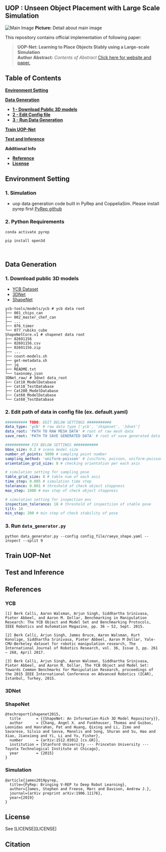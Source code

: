 ## UOP : Unseen Object Placement with Large Scale Simulation

![Main Image]()
**Picture:** Detail about main image

This repository contains official implementation of following paper:
> **UOP-Net: Learning to Place Objects Stably using a Large-scale Simulation**<br>
> **Author**
> **Abstract:** *Contents of Abstract*
> [Click here for website and paper.](https://sites.google.com/view/uop-net-iccv-submission/home)


## Table of Contents

[**Environment Setting**](#environment-setting)

[**Data Generation**](#data-generation)
  * [**1 - Download Public 3D models**](#1-download-public-3d-models)
  * [**2 - Edit Config file**](#2-edit-path-of-data-in-config-file-ex-defaultyaml)
  * [**3 - Run Data Generation**](#3-run-data_generatorpy)

[**Train UOP-Net**](#train-uop-net)

[**Test and Inference**](#test-and-inference)

**Additional Info**
  * [**Reference**](#references)
  * [**License**](#license)


## Environment Setting


### 1. Simulation

  * uop data generation code built in PyRep and CoppeliaSim. Please install pyrep first [PyRep github](https://github.com/stepjam/PyRep)

### 2. Python Requirements

```
conda activate pyrep

pip install open3d



```



## Data Generation

### 1. Download public 3D models
- [YCB Dataset](https://www.ycbbenchmarks.com/object-models/)
- [3DNet](https://strands.readthedocs.io/en/latest/datasets/three_d_net.html)
- [ShapeNet](https://shapenet.org/)
```shell
ycb-tools/models/ycb # ycb data root
├── 001_chips_can
├── 002_master_chef_can
├── ...
├── 076_timer
└── 077_rubiks_cube
ShapeNetCore.v1 # shapenet data root
├── 02691156
├── 02691156.csv
├── 02691156.zip
├── ...
├── count-models.sh
├── get-metadata.sh
├── jq
├── README.txt
└── taxonomy.json
3DNet_raw/ # 3dnet data_root
├── Cat10_ModelDatabase
├── Cat10_TestDatabase
├── Cat200_ModelDatabase
├── Cat60_ModelDatabase
└── Cat60_TestDatabase
```


### 2. Edit path of data in config file (ex. default.yaml)
```yaml
########## TODO: EDIT BELOW SETTINGS ###########
data_type: 'ycb' # raw data type ['ycb', 'shapenet', '3dnet']
data_root: 'PATH TO RAW MESH DATA' # root of raw mesh data
save_root: 'PATH TO SAVE GENERATED DATA' # root of save generated data

########### FIX BELOW SETTINGS ###########
bbox_size: 0.2 # scene model size
number_of_points: 5000 # sampling point number
sampling_method: 'uniform-poisson' # [uniform, poisson, uniform-poisson]
orientation_grid_size: 8 # checking orientation per each axis

# simulation setting for sampling pose
table_grid_size: 8 # table num of each axis 
time_step: 0.005 # simulation time step
tolerance: 0.001 # threshold of check object stoppness
max_step: 1000 # max step of check object stoppness

# simulation setting for inspection env
inspection_tolerance: 18 # threshold of inspectiion of stable pose
tilt: 10
min_step: 200 # min step of check stability of pose
```


### 3. Run `data_generator.py`
```shell
python data_generator.py --config config_file/raeyo_shape.yaml --inspect --split 9
```


## Train UOP-Net



## Test and Inference



## References


### YCB
```
[1] Berk Calli, Aaron Walsman, Arjun Singh, Siddhartha Srinivasa, Pieter Abbeel, and Aaron M. Dollar, Benchmarking in Manipulation Research: The YCB Object and Model Set and Benchmarking Protocols, IEEE Robotics and Automation Magazine, pp. 36 – 52, Sept. 2015.

[2] Berk Calli, Arjun Singh, James Bruce, Aaron Walsman, Kurt Konolige, Siddhartha Srinivasa, Pieter Abbeel, Aaron M Dollar, Yale-CMU-Berkeley dataset for robotic manipulation research, The International Journal of Robotics Research, vol. 36, Issue 3, pp. 261 – 268, April 2017.

[3] Berk Calli, Arjun Singh, Aaron Walsman, Siddhartha Srinivasa, Pieter Abbeel, and Aaron M. Dollar, The YCB Object and Model Set: Towards Common Benchmarks for Manipulation Research, proceedings of the 2015 IEEE International Conference on Advanced Robotics (ICAR), Istanbul, Turkey, 2015.
```
### 3DNet


### ShapeNet
```
@techreport{shapenet2015,
  title       = {{ShapeNet: An Information-Rich 3D Model Repository}},
  author      = {Chang, Angel X. and Funkhouser, Thomas and Guibas, Leonidas and Hanrahan, Pat and Huang, Qixing and Li, Zimo and Savarese, Silvio and Savva, Manolis and Song, Shuran and Su, Hao and Xiao, Jianxiong and Yi, Li and Yu, Fisher},
  number      = {arXiv:1512.03012 [cs.GR]},
  institution = {Stanford University --- Princeton University --- Toyota Technological Institute at Chicago},
  year        = {2015}
}
```


### Simulation
```
@article{james2019pyrep,
  title={PyRep: Bringing V-REP to Deep Robot Learning},
  author={James, Stephen and Freese, Marc and Davison, Andrew J.},
  journal={arXiv preprint arXiv:1906.11176},
  year={2019}
}
```



## License
See [LICENSE][LICENSE]



## Citation
```
```


